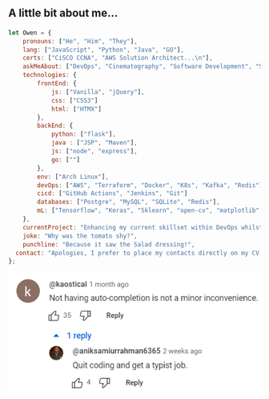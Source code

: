 <!--
**KingPsychopath/KingPsychopath** is a ✨ _special_ ✨ repository because its `README.md` (this file) appears on your GitHub profile.

Here are some ideas to get you started:

- 🔭 I’m currently working on ...
- 🌱 I’m currently learning ...
- 👯 I’m looking to collaborate on ...
- 🤔 I’m looking for help with ...
- 💬 Ask me about ...
- 📫 How to reach me: ...
- 😄 Pronouns: ...
- ⚡ Fun fact: ...
-->
## A little bit about me...

```js
let Owen = {
    pronouns: ["He", "Him", "They"],
    lang: ["JavaScript", "Python", "Java", "GO"],
    certs: ["CiSCO CCNA", "AWS Solution Architect...\n"],
    askMeAbout: ["DevOps", "Cinematography", "Software Development", "System Design", "3D Modelling/Rigging", "Accessibility"],
    technologies: {
        frontEnd: {
            js: ["Vanilla", "jQuery"],
            css: ["CSS3"]
            html: ["HTMX"]
        },
        backEnd: {
            python: ["flask"],
            java : ["JSP", "Maven"],
            js: ["node", "express"],
            go: [""]
        },
        env: ["Arch Linux"],
        devOps: ["AWS", "Terraform", "Docker", "K8s", "Kafka", "Redis"],
        cicd: ["GitHub Actions", "Jenkins", "Git"]
        databases: ["Postgre", "MySQL", "SQLite", "Redis"],
        mL: ["Tensorflow", "Keras", "Sklearn", "open-cv", "matplotlib", "pandas"]
    },
    currentProject: "Enhancing my current skillset within DevOps whilst simultaneously looking for new opportunities.",
    joke: "Why was the tomato shy?",
    punchline: "Because it saw the Salad dressing!",
  contact: "Apologies, I prefer to place my contacts directly on my CV for privacy reasons"
};
```
<p align="center">
  <img src="mademelaugh2.png" alt="Funny Photo of a random guy on Youtube berating someone">
</p>


